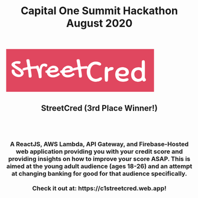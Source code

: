 <p align = "center">
  <h1 align = "center"><b>Capital One Summit Hackathon August 2020</b></h1><br><br>
  <img src = "https://github.com/Amgg12301/CreditScoreRecommender/blob/master/streetCredLogo.png"><br>
  <h2 align = "center"><b>StreetCred (3rd Place Winner!)</b></h2><br><br>
  <h3 align = "center">A ReactJS, AWS Lambda, API Gateway, and Firebase-Hosted web application providing you with your credit score and providing insights on how to improve your score ASAP. This is aimed at the young adult audience (ages 18-26) and an attempt at changing banking for good for that audience specifically.
  <br><br>
  Check it out at: https://c1streetcred.web.app!</h3><br>
</p>

  

